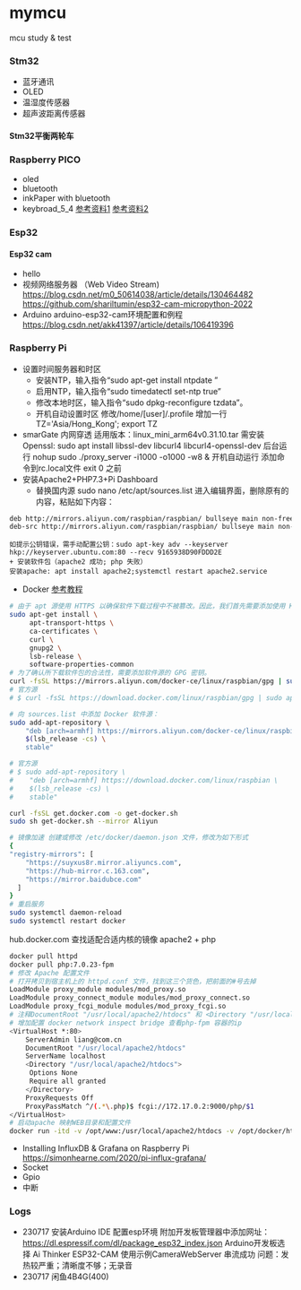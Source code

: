 # mymcu
mcu study &amp; test

### Stm32
- 蓝牙通讯
- OLED
- 温湿度传感器
- 超声波距离传感器

#### Stm32平衡两轮车

### Raspberry PICO
- oled
- bluetooth
- inkPaper with bluetooth
- keybroad_5_4 
  [参考资料1](https://www.instructables.com/Raspberry-Pi-Pico-4x4-Matrix-Keypad-and-1602-LCD-I/)
  [参考资料2](https://how2electronics.com/simple-calculator-using-keypad-oled-raspberry-pi-pico/)

### Esp32

#### Esp32 cam
- hello
- 视频网络服务器 （Web Video Stream) 
	https://blog.csdn.net/m0_50614038/article/details/130464482
	https://github.com/shariltumin/esp32-cam-micropython-2022
- Arduino 
	arduino-esp32-cam环境配置和例程 https://blog.csdn.net/akk41397/article/details/106419396

### Raspberry Pi
- 设置时间服务器和时区
	+ 安装NTP，输入指令“sudo apt-get install ntpdate ”
	+ 启用NTP，输入指令“sudo timedatectl set-ntp true”
	+ 修改本地时区，输入指令“sudo dpkg-reconfigure tzdata”。
	+ 开机自动设置时区 修改/home/[user]/.profile 增加一行 TZ='Asia/Hong_Kong'; export TZ
- smarGate 内网穿透 
 		适用版本：linux_mini_arm64v0.31.10.tar
 		需安装Openssl: sudo apt install libssl-dev libcurl4 libcurl4-openssl-dev
    后台运行 nohup sudo ./proxy_server -i1000 -o1000 -w8 &
    开机自动运行 添加命令到rc.local文件 exit 0 之前
- 安装Apache2+PHP7.3+Pi Dashboard
	+ 替换国内源
	sudo nano /etc/apt/sources.list 进入编辑界面，删除原有的内容，粘贴如下内容： 
```bash
deb http://mirrors.aliyun.com/raspbian/raspbian/ bullseye main non-free contrib rpi
deb-src http://mirrors.aliyun.com/raspbian/raspbian/ bullseye main non-free contrib rpi
```
	如提示公钥错误，需手动配置公钥：sudo apt-key adv --keyserver hkp://keyserver.ubuntu.com:80 --recv 9165938D90FDDD2E
	+ 安装软件包（apache2 成功; php 失败）
	安装apache: apt install apache2;systemctl restart apache2.service
- Docker
	[参考教程](https://docker-practice.github.io/zh-cn/install/raspberry-pi.html)
```bash
# 由于 apt 源使用 HTTPS 以确保软件下载过程中不被篡改。因此，我们首先需要添加使用 HTTPS 传输的软件包以及 CA 证书。
sudo apt-get install \
     apt-transport-https \
     ca-certificates \
     curl \
     gnupg2 \
     lsb-release \
     software-properties-common
# 为了确认所下载软件包的合法性，需要添加软件源的 GPG 密钥。
curl -fsSL https://mirrors.aliyun.com/docker-ce/linux/raspbian/gpg | sudo apt-key add -
# 官方源
# $ curl -fsSL https://download.docker.com/linux/raspbian/gpg | sudo apt-key add -

# 向 sources.list 中添加 Docker 软件源：
sudo add-apt-repository \
    "deb [arch=armhf] https://mirrors.aliyun.com/docker-ce/linux/raspbian \
    $(lsb_release -cs) \
    stable"

# 官方源
# $ sudo add-apt-repository \
#    "deb [arch=armhf] https://download.docker.com/linux/raspbian \
#    $(lsb_release -cs) \
#    stable"

curl -fsSL get.docker.com -o get-docker.sh
sudo sh get-docker.sh --mirror Aliyun

# 镜像加速 创建或修改 /etc/docker/daemon.json 文件，修改为如下形式
{
"registry-mirrors": [
    "https://suyxus8r.mirror.aliyuncs.com",
    "https://hub-mirror.c.163.com",
    "https://mirror.baidubce.com"
  ]
}
# 重启服务
sudo systemctl daemon-reload
sudo systemctl restart docker
```
hub.docker.com 查找适配合适内核的镜像 
apache2 + php
```bash
docker pull httpd
docker pull php:7.0.23-fpm
# 修改 Apache 配置文件 
# 打开拷贝到宿主机上的 httpd.conf 文件，找到这三个货色，把前面的#号去掉
LoadModule proxy_module modules/mod_proxy.so
LoadModule proxy_connect_module modules/mod_proxy_connect.so
LoadModule proxy_fcgi_module modules/mod_proxy_fcgi.so
# 注释DocumentRoot "/usr/local/apache2/htdocs" 和 <Directory "/usr/local/apache2/htdocs">...</Directory>
# 增加配置 docker network inspect bridge 查看php-fpm 容器的ip
<VirtualHost *:80>
    ServerAdmin liang@com.cn
    DocumentRoot "/usr/local/apache2/htdocs"
    ServerName localhost
    <Directory "/usr/local/apache2/htdocs">
     Options None
     Require all granted
    </Directory>
    ProxyRequests Off
    ProxyPassMatch ^/(.*\.php)$ fcgi://172.17.0.2:9000/php/$1
</VirtualHost>
# 启动apache 映射WEB目录和配置文件
docker run -itd -v /opt/www:/usr/local/apache2/htdocs -v /opt/docker/httpd.conf:/usr/local/apache2/conf/httpd.conf -p 80:80 httpd
```
- Installing InfluxDB & Grafana on Raspberry Pi
	https://simonhearne.com/2020/pi-influx-grafana/	
- Socket
- Gpio
- 中断

### Logs
 - 230717 安装Arduino IDE 配置esp环境
   附加开发板管理器中添加网址：https://dl.espressif.com/dl/package_esp32_index.json
   Arduino开发板选择 Ai Thinker ESP32-CAM
   使用示例CameraWebServer 串流成功 问题：发热较严重；清晰度不够；无录音
 - 230717 闲鱼4B4G(400)   
   
